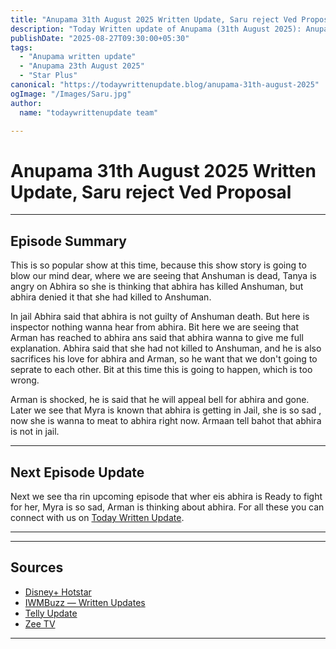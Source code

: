 ```yaml
--- 
title: "Anupama 31th August 2025 Written Update, Saru reject Ved Proposal"
description: "Today Written update of Anupama (31th August 2025): Anupama remember Anuj, celebrate newlyweds, Gautham planning to destroy Anupama."
publishDate: "2025-08-27T09:30:00+05:30"
tags:
  - "Anupama written update"
  - "Anupama 23th August 2025"
  - "Star Plus"
canonical: "https://todaywrittenupdate.blog/anupama-31th-august-2025"
ogImage: "/Images/Saru.jpg"
author:
  name: "todaywrittenupdate team"

---
```


# Anupama 31th August 2025 Written Update, Saru reject Ved Proposal 
---

## Episode Summary
This is so popular show at this time, because this show story is going to blow our mind dear, where we are seeing that Anshuman is dead, Tanya is angry on Abhira so she is thinking that abhira has killed Anshuman, but abhira denied it that she had killed to Anshuman. 

In jail Abhira said that abhira is not guilty of Anshuman death. But here is inspector nothing wanna hear from abhira. Bit here we are seeing that Arman has reached to abhira ans said that abhira wanna to give me full explanation. Abhira said that she had not killed to Anshuman, and he is also sacrifices his love for abhira and Arman, so he want that we don't going to seprate to each other. Bit at this time this is going to happen, which is too wrong.

Arman is shocked, he is said that he will appeal bell for abhira and gone. Later we see that Myra is known that abhira is getting in Jail, she is so sad , now she is wanna to meat to abhira right now. Armaan tell bahot that abhira is not in jail.


<!--

## Key Highlights

- Khyati battles guilt and is pushed towards truth.  
- Raghav is determined to reopen his case.  
- Aryan's revenge twist turns out to be a dream.  
- Prem's actions create new tensions.

-->
---

## Next Episode Update

Next we see tha rin upcoming episode that wher eis abhira is Ready to fight for her, Myra is so sad, Arman is thinking about abhira. For all these you can connect with us on [Today Written Update](https://www.todaywrittenupdate.blog/).

---

<!-- FAQ will be rendered from frontmatter; keep this area intentionally short -->

---

## Sources

- [Disney+ Hotstar](https://www.hotstar.com/in)  
- [IWMBuzz — Written Updates](https://www.iwmbuzz.com/)
- [Telly Update](https://www.tellyupdate.com)
- [Zee TV](https://www.zee5.com/)  

---
